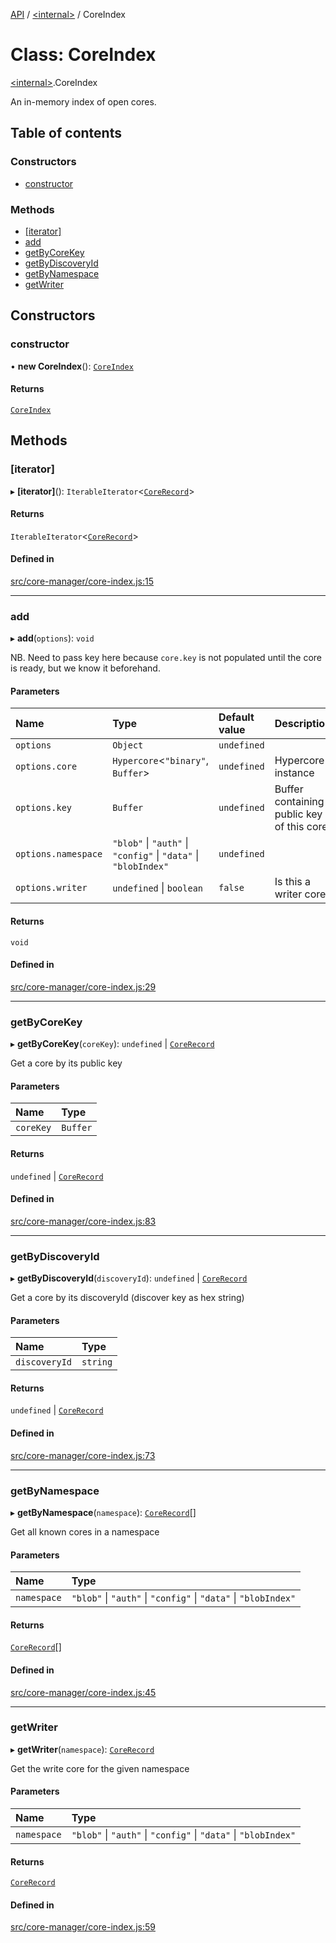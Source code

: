 [API](../README.md) / [\<internal\>](../modules/internal_.md) / CoreIndex

# Class: CoreIndex

[\<internal\>](../modules/internal_.md).CoreIndex

An in-memory index of open cores.

## Table of contents

### Constructors

- [constructor](internal_.CoreIndex.md#constructor)

### Methods

- [[iterator]](internal_.CoreIndex.md#[iterator])
- [add](internal_.CoreIndex.md#add)
- [getByCoreKey](internal_.CoreIndex.md#getbycorekey)
- [getByDiscoveryId](internal_.CoreIndex.md#getbydiscoveryid)
- [getByNamespace](internal_.CoreIndex.md#getbynamespace)
- [getWriter](internal_.CoreIndex.md#getwriter)

## Constructors

### constructor

• **new CoreIndex**(): [`CoreIndex`](internal_.CoreIndex.md)

#### Returns

[`CoreIndex`](internal_.CoreIndex.md)

## Methods

### [iterator]

▸ **[iterator]**(): `IterableIterator`\<[`CoreRecord`](../modules/internal_.md#corerecord)\>

#### Returns

`IterableIterator`\<[`CoreRecord`](../modules/internal_.md#corerecord)\>

#### Defined in

[src/core-manager/core-index.js:15](https://github.com/digidem/mapeo-core-next/blob/315dc9781d8d2f74f17b1fd651a3ae81272b7fac/src/core-manager/core-index.js#L15)

___

### add

▸ **add**(`options`): `void`

NB. Need to pass key here because `core.key` is not populated until the
core is ready, but we know it beforehand.

#### Parameters

| Name | Type | Default value | Description |
| :------ | :------ | :------ | :------ |
| `options` | `Object` | `undefined` |  |
| `options.core` | `Hypercore`\<``"binary"``, `Buffer`\> | `undefined` | Hypercore instance |
| `options.key` | `Buffer` | `undefined` | Buffer containing public key of this core |
| `options.namespace` | ``"blob"`` \| ``"auth"`` \| ``"config"`` \| ``"data"`` \| ``"blobIndex"`` | `undefined` |  |
| `options.writer` | `undefined` \| `boolean` | `false` | Is this a writer core? |

#### Returns

`void`

#### Defined in

[src/core-manager/core-index.js:29](https://github.com/digidem/mapeo-core-next/blob/315dc9781d8d2f74f17b1fd651a3ae81272b7fac/src/core-manager/core-index.js#L29)

___

### getByCoreKey

▸ **getByCoreKey**(`coreKey`): `undefined` \| [`CoreRecord`](../modules/internal_.md#corerecord)

Get a core by its public key

#### Parameters

| Name | Type |
| :------ | :------ |
| `coreKey` | `Buffer` |

#### Returns

`undefined` \| [`CoreRecord`](../modules/internal_.md#corerecord)

#### Defined in

[src/core-manager/core-index.js:83](https://github.com/digidem/mapeo-core-next/blob/315dc9781d8d2f74f17b1fd651a3ae81272b7fac/src/core-manager/core-index.js#L83)

___

### getByDiscoveryId

▸ **getByDiscoveryId**(`discoveryId`): `undefined` \| [`CoreRecord`](../modules/internal_.md#corerecord)

Get a core by its discoveryId (discover key as hex string)

#### Parameters

| Name | Type |
| :------ | :------ |
| `discoveryId` | `string` |

#### Returns

`undefined` \| [`CoreRecord`](../modules/internal_.md#corerecord)

#### Defined in

[src/core-manager/core-index.js:73](https://github.com/digidem/mapeo-core-next/blob/315dc9781d8d2f74f17b1fd651a3ae81272b7fac/src/core-manager/core-index.js#L73)

___

### getByNamespace

▸ **getByNamespace**(`namespace`): [`CoreRecord`](../modules/internal_.md#corerecord)[]

Get all known cores in a namespace

#### Parameters

| Name | Type |
| :------ | :------ |
| `namespace` | ``"blob"`` \| ``"auth"`` \| ``"config"`` \| ``"data"`` \| ``"blobIndex"`` |

#### Returns

[`CoreRecord`](../modules/internal_.md#corerecord)[]

#### Defined in

[src/core-manager/core-index.js:45](https://github.com/digidem/mapeo-core-next/blob/315dc9781d8d2f74f17b1fd651a3ae81272b7fac/src/core-manager/core-index.js#L45)

___

### getWriter

▸ **getWriter**(`namespace`): [`CoreRecord`](../modules/internal_.md#corerecord)

Get the write core for the given namespace

#### Parameters

| Name | Type |
| :------ | :------ |
| `namespace` | ``"blob"`` \| ``"auth"`` \| ``"config"`` \| ``"data"`` \| ``"blobIndex"`` |

#### Returns

[`CoreRecord`](../modules/internal_.md#corerecord)

#### Defined in

[src/core-manager/core-index.js:59](https://github.com/digidem/mapeo-core-next/blob/315dc9781d8d2f74f17b1fd651a3ae81272b7fac/src/core-manager/core-index.js#L59)
